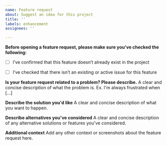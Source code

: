 ```yaml
---
name: Feature request
about: Suggest an idea for this project
title: ''
labels: enhancement
assignees: ''

---
```


**Before opening a feature request, please make sure you've checked the following:**
- [ ] I’ve confirmed that this feature doesn’t already exist in the project  
- [ ] I’ve checked that there isn’t an existing or active issue for this feature  


**Is your feature request related to a problem? Please describe.**
A clear and concise description of what the problem is. Ex. I'm always frustrated when [...]

**Describe the solution you'd like**
A clear and concise description of what you want to happen.

**Describe alternatives you've considered**
A clear and concise description of any alternative solutions or features you've considered.

**Additional context**
Add any other context or screenshots about the feature request here.
